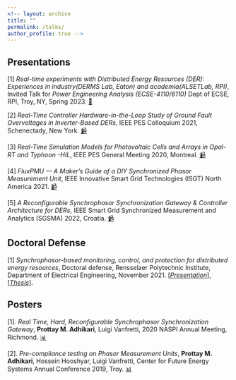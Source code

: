 ```yaml
---
<!-- layout: archive
title: ""
permalink: /talks/
author_profile: true -->
---
```


## Presentations

[1] _Real-time experiments with Distributed Energy Resources (DER): Experiences in industry(DERMS Lab, Eaton) and academia(ALSETLab, RPI)_, Invited Talk for _Power Engineering Analysis (ECSE-4110/6110)_ Dept of ECSE, RPI, Troy, NY, Spring 2023. [📃](https://drive.google.com/file/d/1RsjYqBxokfkOle209xfQZ_OVivMXuyHl/view?usp=sharing)

[2] _Real-Time Controller Hardware-in-the-Loop Study of Ground Fault Overvoltages in Inverter-Based DERs_, IEEE PES Colloquium 2021, Schenectady, New York. [📹](https://www.youtube.com/watch?v=6ypq8IHOLaU)

[3] _Real-Time Simulation Models for Photovoltaic Cells and Arrays in Opal-RT and Typhoon -HIL_, IEEE PES General Meeting 2020, Montreal. [📹](https://www.youtube.com/watch?v=DFS1ahd1cUw)  

[4] _FluxPMU — A Maker’s Guide of a DIY Synchronized Phasor Measurement Unit_, IEEE Innovative Smart Grid Technologies (ISGT) North America 2021. [📹](https://www.youtube.com/watch?v=o2goo4YN2mY) 

[5] _A Reconfigurable Synchrophasor Synchronization Gateway & Controller Architecture for DERs_, IEEE Smart Grid Synchronized Measurement and Analytics (SGSMA) 2022, Croatia. [📹](https://www.youtube.com/watch?v=COrVNv4JyvA)

## Doctoral Defense

[1] _Synchrophasor-based monitoring, control, and protection for distributed energy resources_, Doctoral defense, Rensselaer Polytechnic Institute, Department of Electrical Engineering, November 2021. [[_Presentation_]](https://docs.google.com/presentation/d/1wt4sBumGiaz3mV13HBDf5SwBYuU0oK6T3WXQyBSh8m4/edit?usp=sharing), [[_Thesis_]](https://drive.google.com/file/d/1GHsKdk4sXxY5itRlAgBVNNoyWhogmbou/view?usp=sharing). 


## Posters

[1]. _Real Time, Hard, Reconfigurable Synchrophasor Synchronization Gateway_,  **Prottay M. Adhikari**,  Luigi Vanfretti, 2020 NASPI Annual Meeting, Richmond. [📊](https://drive.google.com/file/d/1At5gigsPpn_W7By-g3yWQbM_plIemOeW/view)

[2]. _Pre-compliance testing on Phasor Measurement Units_, **Prottay M. Adhikari**, Hossein Hooshyar, Luigi Vanfretti, Center for Future Energy Systems Annual Conference 2019, Troy. [📊](https://drive.google.com/file/d/1xe11xeZ6Q_WPCNvzVD7qs9ltmPqsc8D2/view)
